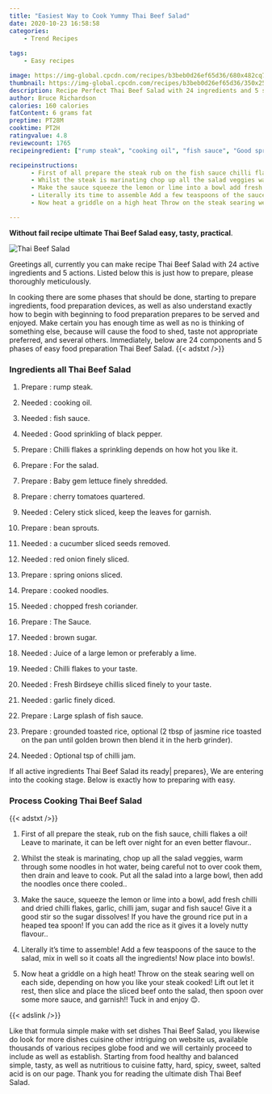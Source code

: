 ```yaml
---
title: "Easiest Way to Cook Yummy Thai Beef Salad"
date: 2020-10-23 16:58:58
categories:
    - Trend Recipes
    
tags:
    - Easy recipes

image: https://img-global.cpcdn.com/recipes/b3beb0d26ef65d36/680x482cq70/thai-beef-salad-recipe-main-photo.jpg
thumbnail: https://img-global.cpcdn.com/recipes/b3beb0d26ef65d36/350x250cq70/thai-beef-salad-recipe-main-photo.jpg
description: Recipe Perfect Thai Beef Salad with 24 ingredients and 5 stages of easy cooking.
author: Bruce Richardson
calories: 160 calories
fatContent: 6 grams fat
preptime: PT28M
cooktime: PT2H
ratingvalue: 4.8
reviewcount: 1765
recipeingredient: ["rump steak", "cooking oil", "fish sauce", "Good sprinkling of black pepper", "Chilli flakes a sprinkling depends on how hot you like it", "For the salad", "Baby gem lettuce finely shredded", "cherry tomatoes quartered", "Celery stick sliced keep the leaves for garnish", "bean sprouts", "a cucumber sliced seeds removed", "red onion finely sliced", "spring onions sliced", "cooked noodles", "chopped fresh coriander", "The Sauce", "brown sugar", "Juice of a large lemon or preferably a lime", "Chilli flakes to your taste", "Fresh Birdseye chillis sliced finely to your taste", "garlic finely diced", "Large splash of fish sauce", "grounded toasted rice optional 2 tbsp of jasmine rice toasted on the pan until golden brown then blend it in the herb grinder", "Optional tsp of chilli jam"]

recipeinstructions: 
      - First of all prepare the steak rub on the fish sauce chilli flakes a oil Leave to marinate it can be left over night for an even better flavour 
      - Whilst the steak is marinating chop up all the salad veggies warm through some noodles in hot water being careful not to over cook them then drain and leave to cook Put all the salad into a large bowl then add the noodles once there cooled 
      - Make the sauce squeeze the lemon or lime into a bowl add fresh chilli and dried chilli flakes garlic chilli jam sugar and fish sauce Give it a good stir so the sugar dissolves If you have the ground rice put in a heaped tea spoon If you can add the rice as it gives it a lovely nutty flavour 
      - Literally its time to assemble Add a few teaspoons of the sauce to the salad mix in well so it coats all the ingredients Now place into bowls 
      - Now heat a griddle on a high heat Throw on the steak searing well on each side depending on how you like your steak cooked Lift out let it rest then slice and place the sliced beef onto the salad then spoon over some more sauce and garnish Tuck in and enjoy 

---
```




**Without fail recipe ultimate Thai Beef Salad easy, tasty, practical**. 


![Thai Beef Salad](https://img-global.cpcdn.com/recipes/b3beb0d26ef65d36/680x482cq70/thai-beef-salad-recipe-main-photo.jpg "Thai Beef Salad")




Greetings all, currently you can make recipe Thai Beef Salad with 24 active ingredients and 5 actions. Listed below this is just how to prepare, please thoroughly meticulously.

In cooking there are some phases that should be done, starting to prepare ingredients, food preparation devices, as well as also understand exactly how to begin with beginning to food preparation prepares to be served and enjoyed. Make certain you has enough time as well as no is thinking of something else, because will cause the food to shed, taste not appropriate preferred, and several others. Immediately, below are 24 components and 5 phases of easy food preparation Thai Beef Salad.
{{< adstxt />}}

### Ingredients all Thai Beef Salad


1. Prepare  : rump steak.

1. Needed  : cooking oil.

1. Needed  : fish sauce.

1. Needed  : Good sprinkling of black pepper.

1. Prepare  : Chilli flakes a sprinkling depends on how hot you like it.

1. Prepare  : For the salad.

1. Prepare  : Baby gem lettuce finely shredded.

1. Prepare  : cherry tomatoes quartered.

1. Needed  : Celery stick sliced, keep the leaves for garnish.

1. Prepare  : bean sprouts.

1. Needed  : a cucumber sliced seeds removed.

1. Needed  : red onion finely sliced.

1. Prepare  : spring onions sliced.

1. Prepare  : cooked noodles.

1. Needed  : chopped fresh coriander.

1. Prepare  : The Sauce.

1. Needed  : brown sugar.

1. Needed  : Juice of a large lemon or preferably a lime.

1. Needed  : Chilli flakes to your taste.

1. Needed  : Fresh Birdseye chillis sliced finely to your taste.

1. Needed  : garlic finely diced.

1. Prepare  : Large splash of fish sauce.

1. Prepare  : grounded toasted rice, optional (2 tbsp of jasmine rice toasted on the pan until golden brown then blend it in the herb grinder).

1. Needed  : Optional tsp of chilli jam.



If all active ingredients Thai Beef Salad its ready| prepares}, We are entering into the cooking stage. Below is exactly how to preparing with easy.

### Process Cooking Thai Beef Salad

{{< adstxt />}}


1. First of all prepare the steak, rub on the fish sauce, chilli flakes a oil! Leave to marinate, it can be left over night for an even better flavour..



1. Whilst the steak is marinating, chop up all the salad veggies, warm through some noodles in hot water, being careful not to over cook them, then drain and leave to cook. Put all the salad into a large bowl, then add the noodles once there cooled..



1. Make the sauce, squeeze the lemon or lime into a bowl, add fresh chilli and dried chilli flakes, garlic, chilli jam, sugar and fish sauce! Give it a good stir so the sugar dissolves! If you have the ground rice put in a heaped tea spoon! If you can add the rice as it gives it a lovely nutty flavour..



1. Literally it’s time to assemble! Add a few teaspoons of the sauce to the salad, mix in well so it coats all the ingredients! Now place into bowls!.



1. Now heat a griddle on a high heat! Throw on the steak searing well on each side, depending on how you like your steak cooked! Lift out let it rest, then slice and place the sliced beef onto the salad, then spoon over some more sauce, and garnish!! Tuck in and enjoy 😊.





{{< adslink />}}

Like that formula simple make with set dishes Thai Beef Salad, you likewise do look for more dishes cuisine other intriguing on website us, available thousands of various recipes globe food and we will certainly proceed to include as well as establish. Starting from food healthy and balanced simple, tasty, as well as nutritious to cuisine fatty, hard, spicy, sweet, salted acid is on our page. Thank you for reading the ultimate dish Thai Beef Salad.
